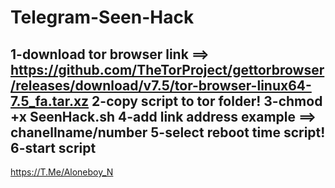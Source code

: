 # Telegram-Seen-Hack
1-download tor browser 
link ==> https://github.com/TheTorProject/gettorbrowser/releases/download/v7.5/tor-browser-linux64-7.5_fa.tar.xz
2-copy script to tor folder!
3-chmod +x SeenHack.sh
4-add link address
example ==> chanellname/number
5-select reboot time script!
6-start script
------------------------------------------------------
https://T.Me/Aloneboy_N
